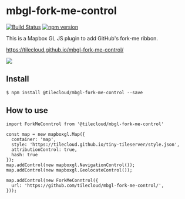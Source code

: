 # mbgl-fork-me-control

[![Build Status](https://travis-ci.org/tilecloud/mbgl-fork-me-control.svg?branch=master)](https://travis-ci.org/tilecloud/mbgl-fork-me-control)
[![npm version](https://badge.fury.io/js/%40tilecloud%2Fmbgl-fork-me-control.svg)](https://badge.fury.io/js/%40tilecloud%2Fmbgl-fork-me-control)

This is a Mapbox GL JS plugin to add GitHub's fork-me ribbon.

https://tilecloud.github.io/mbgl-fork-me-control/

![](https://www.evernote.com/l/ABXkH-a_3vdIm4yDn-OOgfXUjmsJSObhe6IB/image.png)

## Install

```
$ npm install @tilecloud/mbgl-fork-me-control --save
```

## How to use

```node
import ForkMeConntrol from '@tilecloud/mbgl-fork-me-control'

const map = new mapboxgl.Map({
  container: 'map',
  style: 'https://tilecloud.github.io/tiny-tileserver/style.json',
  attributionControl: true,
  hash: true
});
map.addControl(new mapboxgl.NavigationControl());
map.addControl(new mapboxgl.GeolocateControl());

map.addControl(new ForkMeConntrol({
  url: 'https://github.com/tilecloud/mbgl-fork-me-control/',
}));
```
